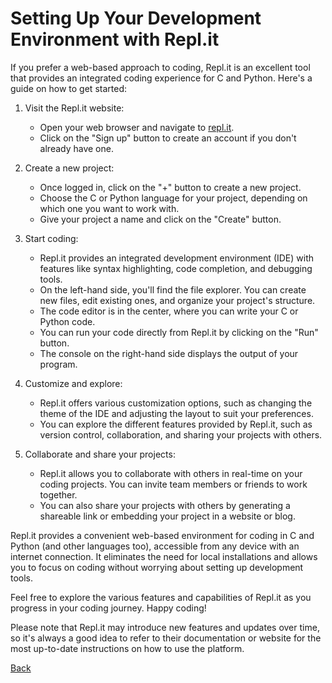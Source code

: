 # Setting Up Your Development Environment with Repl.it

If you prefer a web-based approach to coding, Repl.it is an excellent tool that provides an integrated coding experience for C and Python. Here's a guide on how to get started:

1. Visit the Repl.it website:
   - Open your web browser and navigate to [repl.it](https://repl.it).
   - Click on the "Sign up" button to create an account if you don't already have one.

2. Create a new project:
   - Once logged in, click on the "+" button to create a new project.
   - Choose the C or Python language for your project, depending on which one you want to work with.
   - Give your project a name and click on the "Create" button.

3. Start coding:
   - Repl.it provides an integrated development environment (IDE) with features like syntax highlighting, code completion, and debugging tools.
   - On the left-hand side, you'll find the file explorer. You can create new files, edit existing ones, and organize your project's structure.
   - The code editor is in the center, where you can write your C or Python code.
   - You can run your code directly from Repl.it by clicking on the "Run" button.
   - The console on the right-hand side displays the output of your program.

4. Customize and explore:
   - Repl.it offers various customization options, such as changing the theme of the IDE and adjusting the layout to suit your preferences.
   - You can explore the different features provided by Repl.it, such as version control, collaboration, and sharing your projects with others.

5. Collaborate and share your projects:
   - Repl.it allows you to collaborate with others in real-time on your coding projects. You can invite team members or friends to work together.
   - You can also share your projects with others by generating a shareable link or embedding your project in a website or blog.

Repl.it provides a convenient web-based environment for coding in C and Python (and other languages too), accessible from any device with an internet connection. It eliminates the need for local installations and allows you to focus on coding without worrying about setting up development tools.

Feel free to explore the various features and capabilities of Repl.it as you progress in your coding journey. Happy coding!

Please note that Repl.it may introduce new features and updates over time, so it's always a good idea to refer to their documentation or website for the most up-to-date instructions on how to use the platform.

[Back](index.md)